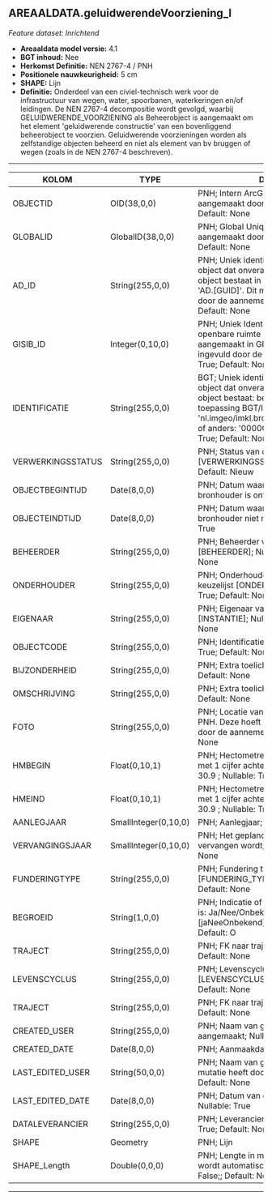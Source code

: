 ﻿## AREAALDATA.geluidwerendeVoorziening_l

*Feature dataset: Inrichtend*


* __Areaaldata model versie:__ 4.1
* __BGT inhoud:__ Nee
* __Herkomst Definitie:__ NEN 2767-4 / PNH
* __Positionele nauwkeurigheid:__ 5 cm
* __SHAPE:__ Lijn
* __Definitie:__ Onderdeel van een civiel-technisch werk voor de infrastructuur van wegen, water, spoorbanen, waterkeringen en/of leidingen. De NEN 2767-4 decompositie wordt gevolgd, waarbij GELUIDWERENDE_VOORZIENING als Beheerobject is aangemaakt om het element 'geluidwerende constructie' van een bovenliggend beheerobject te voorzien.
Geluidwerende voorzieningen worden als zelfstandige objecten beheerd en niet als element van bv bruggen of wegen (zoals in de NEN 2767-4 beschreven).


***

|KOLOM                               |TYPE                   |DEFINITIE|
|------                              |----                   |-----    |
|OBJECTID                            |OID(38,0,0)            |PNH; Intern ArcGIS Identificatienummer, aangemaakt door ArcGIS; Nullable: False; Default: None|
|GLOBALID                            |GlobalID(38,0,0)       |PNH; Global Unique Identifier,  aangemaakt door ArcGIS; Nullable: False; Default: None|
|AD_ID                               |String(255,0,0)        |PNH; Uniek identificatienummer voor het object dat onveranderlijk is zolang het object bestaat in Areaaldata: in format 'AD.[GUID]'. Dit moet worden ingevuld door de aannemer; Nullable: False; Default: None|
|GISIB_ID                            |Integer(0,10,0)        |PNH; Uniek Identificatienummer beheer openbare ruimte (GISIB), wordt aangemaakt in GISIB en mag niet worden ingevuld door de aannemer; Nullable: True; Default: None|
|IDENTIFICATIE                       |String(255,0,0)        |BGT; Uniek identificatienummer voor het object dat onveranderlijk is zolang het object bestaat: bevat indien van toepassing BGT/IMKL ID in format 'nl.imgeo/imkl.bronhouderscode.LokaalID' of anders: '00000'.LokaalID; Nullable: True; Default: None|
|VERWERKINGSSTATUS                   |String(255,0,0)        |PNH; Status van de gegevens; keuzelijst [VERWERKINGSSTATUS]; Nullable: False; Default: Nieuw|
|OBJECTBEGINTIJD                     |Date(8,0,0)            |PNH; Datum waarop het object bij de bronhouder is ontstaan; Nullable: True|
|OBJECTEINDTIJD                      |Date(8,0,0)            |PNH; Datum waarop het object bij de bronhouder niet meer geldig is; Nullable: True|
|BEHEERDER                           |String(255,0,0)        |PNH; Beheerder van het object; keuzelijst [BEHEERDER]; Nullable: True; Default: None|
|ONDERHOUDER                         |String(255,0,0)        |PNH; Onderhouder van het object; keuzelijst [ONDERHOUDER]; Nullable: True; Default: None|
|EIGENAAR                            |String(255,0,0)        |PNH; Eigenaar van het object; keuzelijst [INSTANTIE]; Nullable: True; Default: None|
|OBJECTCODE                          |String(255,0,0)        |PNH; Identificatie van het object; Nullable: True; Default: None|
|BIJZONDERHEID                       |String(255,0,0)        |PNH; Extra toelichting; Nullable: True; Default: None|
|OMSCHRIJVING                        |String(255,0,0)        |PNH; Extra toelichting; Nullable: True; Default: None|
|FOTO                                |String(255,0,0)        |PNH; Locatie van de foto op de S schijf bij PNH. Deze hoeft niet gevuld te worden door de aannemer. Nullable: True; Default: None|
|HMBEGIN                             |Float(0,10,1)          |PNH; Hectometrering van begin van vlak, met 1 cijfer achter de punt. Voorbeeld 30.9 ; Nullable: True; Default: None|
|HMEIND                              |Float(0,10,1)          |PNH; Hectometrering van eind van vlak, met 1 cijfer achter de punt. Voorbeeld 30.9 ; Nullable: True; Default: None|
|AANLEGJAAR                          |SmallInteger(0,10,0)   |PNH; Aanlegjaar; Nullable: True|
|VERVANGINGSJAAR                     |SmallInteger(0,10,0)   |PNH; Het geplande jaar dat het object vervangen wordt; Nullable: True; Default: None|
|FUNDERINGTYPE                       |String(255,0,0)        |PNH; Fundering type; keuzelijst [FUNDERING_TYPE]; Nullable: True; Default: None|
|BEGROEID                            |String(1,0,0)          |PNH; Indicatie of geluidsscherm begroeid is: Ja/Nee/Onbekend; keuzelijst [jaNeeOnbekend]; Nullable: False; Default: O|
|TRAJECT                             |String(255,0,0)        |PNH; FK naar traject_v; Nullable: True; Default: None|
|LEVENSCYCLUS                        |String(255,0,0)        |PNH; Levenscyclus; keuzelijst [LEVENSCYCLUS]; Nullable: True; Default: None|
|TRAJECT                             |String(255,0,0)        |PNH; FK naar traject_v; Nullable: True; Default: None|
|CREATED_USER                        |String(255,0,0)        |PNH; Naam van gebruiker die de rij heeft aangemaakt; Nullable: True; Default: None|
|CREATED_DATE                        |Date(8,0,0)            |PNH; Aanmaakdatum; Nullable: True|
|LAST_EDITED_USER                    |String(50,0,0)         |PNH; Naam van gebruiker die de laatste mutatie heeft doorgevoerd; Nullable: True; Default: None|
|LAST_EDITED_DATE                    |Date(8,0,0)            |PNH; Datum van de laatste mutatie; Nullable: True|
|DATALEVERANCIER                     |String(255,0,0)        |PNH; Leverancier van de data; Nullable: True; Default: None|
|SHAPE                               |Geometry               |PNH; Lijn|
|SHAPE_Length                        |Double(0,0,0)          |PNH; Lengte in meters, 5 decimalen. Dit wordt automatisch gevuld; Nullable: False;; Default: None|


***

